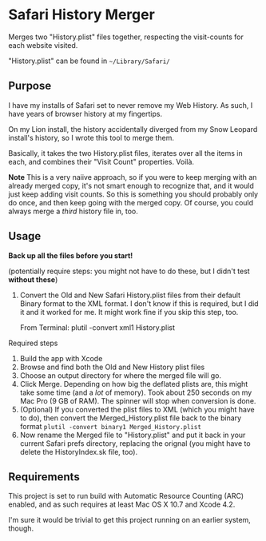 Safari History Merger
================

Merges two "History.plist" files together, respecting the visit-counts for each website visited.

"History.plist" can be found in `~/Library/Safari/`


Purpose
-----------

I have my installs of Safari set to never remove my Web History. As such, I have years of browser history at my fingertips.

On my Lion install, the history accidentally diverged from my Snow Leopard install's history, so I wrote this tool to merge them.

Basically, it takes the two History.plist files, iterates over all the items in each, and combines their "Visit Count" properties. Voilà.

**Note** This is a very naiive approach, so if you were to keep merging with an already merged copy, it's not smart enough to recognize that, and it would just keep adding visit counts. So this is something you should probably only do once, and then keep going with the merged copy. Of course, you could always merge a *third* history file in, too.


Usage
--------

**Back up all the files before you start!**

(potentially require steps: you might not have to do these, but I didn't test **without these**)

1. Convert the Old and New Safari History.plist files from their default Binary format to the XML format. I don't know if this is required, but I did it and it worked for me. It might work fine if you skip this step, too.

    From Terminal:
    plutil -convert xml1 History.plist
	

Required steps

1. Build the app with Xcode
2. Browse and find both the Old and New History plist files
3. Choose an output directory for where the merged file will go.
4. Click Merge. Depending on how big the deflated plists are, this might take some time (and a *lot* of memory). Took about 250 seconds on my Mac Pro (9 GB of RAM). The spinner will stop when conversion is done.
5. (Optional) If you converted the plist files to XML (which you might have to do), then convert the Merged_History.plist file back to the binary format `plutil -convert binary1 Merged_History.plist`
6. Now rename the Merged file to "History.plist" and put it back in your current Safari prefs directory, replacing the orignal (you might have to delete the HistoryIndex.sk file, too).


Requirements
-------------------

This project is set to run build with Automatic Resource Counting (ARC) enabled, and as such requires at least Mac OS X 10.7 and Xcode 4.2.

I'm sure it would be trivial to get this project running on an earlier system, though.